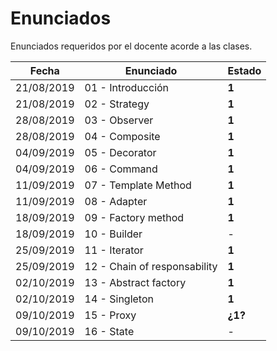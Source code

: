 # Enunciados

Enunciados requeridos por el docente acorde a las clases.


| Fecha | Enunciado | Estado |
| --------- | --------- | --------- |
| 21/08/2019 | 01 - Introducción | **1** |
| 21/08/2019 | 02 - Strategy | **1** |
| 28/08/2019 | 03 - Observer | **1** |
| 28/08/2019 | 04 - Composite | **1** |
| 04/09/2019 | 05 - Decorator | **1** |
| 04/09/2019 | 06 - Command | **1** |
| 11/09/2019 | 07 - Template Method | **1** |
| 11/09/2019 | 08 - Adapter | **1** |
| 18/09/2019 | 09 - Factory method | **1** |
| 18/09/2019 | 10 - Builder | - |
| 25/09/2019 | 11 - Iterator | **1** |
| 25/09/2019 | 12 - Chain of responsability | **1** |
| 02/10/2019 | 13 - Abstract factory | **1** |
| 02/10/2019 | 14 - Singleton | **1** |
| 09/10/2019 | 15 - Proxy | **¿1?** |
| 09/10/2019 | 16 - State | - |
